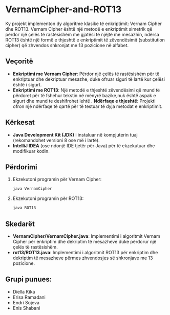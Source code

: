 # VernamCipher-and-ROT13
Ky projekt implementon dy algoritme klasike të enkriptimit: Vernam Cipher dhe ROT13. 
Vernam Cipher është një metodë e enkriptimit simetrik që përdor një çelës të rastësishëm me 
gjatësi të njëjtë me mesazhin, ndërsa ROT13 është një formë e thjeshtë e enkriptimit të
zëvendësimit (substitution cipher) që zhvendos shkronjat me 13 pozicione në alfabet.
## Veçoritë
- **Enkriptimi me Vernam Cipher**: Përdor një çelës të rastësishëm për të enkriptuar dhe 
dekriptuar mesazhe, duke ofruar siguri të lartë kur çelësi është i sigurt.
- **Enkriptimi me ROT13**: Një metodë e thjeshtë zëvendësimi që mund të përdoret për të 
fshehur tekstin në mënyrë bazike,nuk është aspak e sigurt dhe mund te deshifrohet lehtë .
**Ndërfaqe e thjeshtë**: Projekti ofron një ndërfaqe të qartë për të testuar të dyja 
metodat e enkriptimit.
## Kërkesat
- **Java Development Kit (JDK)** i instaluar në kompjuterin tuaj 
(rekomandohet versioni 8 ose më i lartë).
- **IntelliJ IDEA** (ose ndonjë IDE tjetër për Java) për të ekzekutuar 
dhe modifikuar kodin.
## Përdorimi
1. Ekzekutoni programin për Vernam Cipher:
   ```bash
   java VernamCipher
2. Ekzekutoni programin për ROT13:
   ```bash
   java ROT13
## Skedarët
- **VernamCipher/VernamCipher.java**: Implementimi i algoritmit Vernam Cipher për
enkriptim dhe dekriptim të mesazheve duke përdorur një çelës të rastësishëm.
- **rot13/ROT13.java**: Implementimi i algoritmit ROT13 për enkriptim 
dhe dekriptim të mesazheve përmes zhvendosjes së shkronjave me 13 pozicione.
## Grupi punues:
- Diella Kika
- Erisa Ramadani
- Endri Sojeva
- Enis Shabani